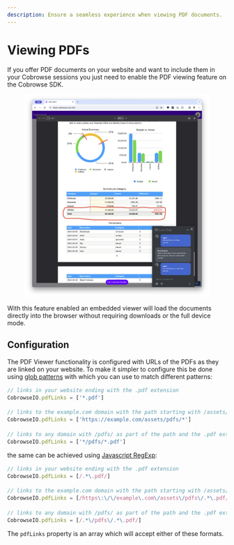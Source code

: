 ```yaml
---
description: Ensure a seamless experience when viewing PDF documents.
---
```


# Viewing PDFs

If you offer PDF documents on your website and want to include them in your Cobrowse sessions you just need to enable the PDF viewing feature on the Cobrowse SDK.

<figure><img src="../.gitbook/assets/pdf-viewer.png" alt=""><figcaption></figcaption></figure>

With this feature enabled an embedded viewer will load the documents directly into the browser without requiring downloads or the full device mode.

## Configuration&#x20;

The PDF Viewer functionality is configured with URLs of the PDFs as they are linked on your website. To make it simpler to configure this be done using [glob patterns](https://www.npmjs.com/package/glob-to-regexp#usage) with which you can use to match different patterns:

```javascript
// links in your website ending with the .pdf extension
CobrowseIO.pdfLinks = ['*.pdf']

// links to the example.com domain with the path starting with /assets/pdfs/
CobrowseIO.pdfLinks = ['https://example.com/assets/pdfs/*']

// links to any domain with /pdfs/ as part of the path and the .pdf extension
CobrowseIO.pdfLinks = ['*/pdfs/*.pdf']
```

the same can be achieved using [Javascript RegExp](https://developer.mozilla.org/en-US/docs/Web/JavaScript/Reference/Global\_Objects/RegExp):

```javascript
// links in your website ending with the .pdf extension
CobrowseIO.pdfLinks = [/.*\.pdf/]

// links to the example.com domain with the path starting with /assets/pdfs/
CobrowseIO.pdfLinks = [/https\:\/\/example\.com\/assets\/pdfs\/.*\.pdf/]

// links to any domain with /pdfs/ as part of the path and the .pdf extension
CobrowseIO.pdfLinks = [/.*\/pdfs\/.*\.pdf/]
```

The `pdfLinks` property is an array which will accept either of these formats.



